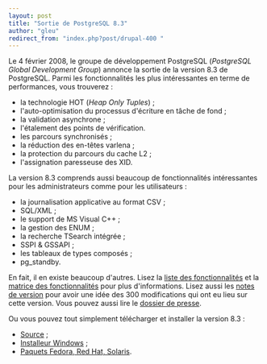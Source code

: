 ```yaml
---
layout: post
title: "Sortie de PostgreSQL 8.3"
author: "gleu"
redirect_from: "index.php?post/drupal-400 "
---
```



<p></p>

<!--more-->


<p>Le 4 février 2008, le groupe de développement PostgreSQL (<em>PostgreSQL Global Development Group</em>) annonce la sortie de la version 8.3 de PostgreSQL. Parmi les fonctionnalités les plus intéressantes en terme de performances, vous trouverez&nbsp;:</p>

<ul>

<li>la technologie HOT (<em>Heap Only Tuples</em>)&nbsp;;</li>

<li>l'auto-optimisation du processus d'écriture en tâche de fond&nbsp;;</li>

<li>la validation asynchrone&nbsp;;</li>

<li>l'étalement des points de vérification.</li>

<li>les parcours synchronisés&nbsp;;</li>

<li>la réduction des en-têtes varlena&nbsp;;</li>

<li>la protection du parcours du cache L2&nbsp;;</li>

<li>l'assignation paresseuse des XID.</li>

</ul>

<p>La version 8.3 comprends aussi beaucoup de fonctionnalités intéressantes pour les administrateurs comme pour les utilisateurs&nbsp;:</p>

<ul>

<li>la journalisation applicative au format CSV&nbsp;;</li>

<li>SQL/XML&nbsp;;</li>

<li>le support de MS Visual C++&nbsp;;</li>

<li>la gestion des ENUM&nbsp;;</li>

<li>la recherche TSearch intégrée&nbsp;;</li>

<li>SSPI &amp; GSSAPI&nbsp;;</li>

<li>les tableaux de types composés&nbsp;;</li>

<li>pg_standby.</li>

</ul>

<p>En fait, il en existe beaucoup d'autres. Lisez la <a href="http://www.postgresql.org/about/press/features83.html.fr">liste des fonctionnalités</a> et la <a href="http://www.postgresql.org/about/featurematrix">matrice des fonctionnalités</a> pour plus d'informations. Lisez aussi les <a href="http://www.postgresql.org/docs/8.3/static/release-8-3.html">notes de version</a> pour avoir une idée des 300 modifications qui ont eu lieu sur cette version. Vous pouvez aussi lire le <a href="http://www.postgresql.org/about/press/presskit83.html.fr">dossier de presse</a>.</p>

<p>Ou vous pouvez tout simplement télécharger et installer la version 8.3&nbsp;:</p>

<ul>

<li><a href="http://www.postgresql.org/ftp/source/v8.3.0">Source</a>&nbsp;;</li>

<li><a href="http://www.postgresql.org/ftp/binary/v8.3.0/win32">Installeur Windows</a>&nbsp;;</li>

<li><a href="http://www.postgresql.org/ftp/binary/v8.3.0">Paquets Fedora, Red Hat, Solaris</a>.</li>

</ul>